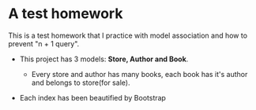 # A test homework

This is a test homework that I practice with model association and how to prevent "n + 1 query".

- This project has 3 models: **Store, Author and Book**.
  - Every store and author has many books, each book has it's author and belongs to store(for sale).

- Each index has been beautified by Bootstrap
